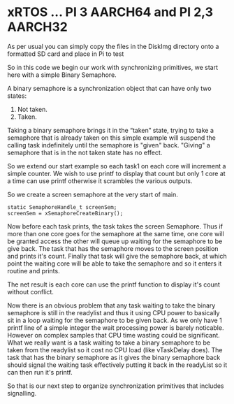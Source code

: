 
# xRTOS ... PI 3 AARCH64 and PI 2,3 AARCH32
As per usual you can simply copy the files in the DiskImg directory onto a formatted SD card and place in Pi to test
>
So in this code we begin our work with synchronizing primitives, we start here with a simple Binary Semaphore.

A binary semaphore is a synchronization object that can have only two states:
1. Not taken.
2. Taken.

Taking a binary semaphore brings it in the “taken” state, trying to take a semaphore that is already taken on this simple example will suspend the calling task indefinitely until the semaphore is "given" back. "Giving" a semaphore that is in the not taken state has no effect.
>
So we extend our start example so each task1 on each core will increment a simple counter. We wish to use printf to display that count but only 1 core at a time can use printf otherwise it scrambles the various outputs.
>
So we create a screen semaphore at the very start of main.
>
```
static SemaphoreHandle_t screenSem;
screenSem = xSemaphoreCreateBinary();
```  
>
Now before each task prints, the task takes the screen Semaphore. Thus if more than one core goes for the semaphore at the same time, one core will be granted access the other will queue up waiting for the semaphore to be give back. The task that has the semaphore moves to the screen position and prints it's count. Finally that task will give the semaphore back, at which point the waiting core will be able to take the semaphore and so it enters it routine and prints.
>
The net result is each core can use the printf function to display it's count without conflict.
>
Now there is an obvious problem that any task waiting to take the binary semaphore is still in the readylist and thus it using CPU power to basically sit in a loop waiting for the semaphore to be given back. As we only have 1 printf line of a simple integer the wait processing power is barely noticable. However on complex samples that CPU time wasting could be significant. What we really want is a task waiting to take a binary semaphore to be taken from the readylist so it cost no CPU load (like vTaskDelay does). The task that has the binary semaphore as it gives the binary semaphore back should signal the waiting task effectively putting it back in the readyList so it can then run it's printf.
>
So that is our next step to organize synchronization primitives that includes signalling.
